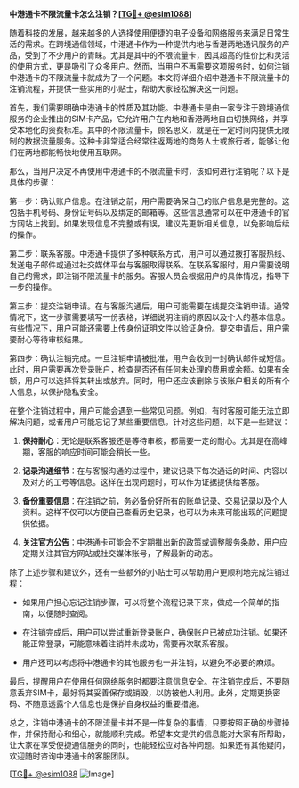 **中港通卡不限流量卡怎么注销？[[TG💪+ @esim1088](https://t.me/s/esim1088)]**

随着科技的发展，越来越多的人选择使用便捷的电子设备和网络服务来满足日常生活的需求。在跨境通信领域，中港通卡作为一种提供内地与香港两地通讯服务的产品，受到了不少用户的青睐。尤其是其中的不限流量卡，因其超高的性价比和灵活的使用方式，更是吸引了众多用户。然而，当用户不再需要这项服务时，如何注销中港通卡的不限流量卡就成为了一个问题。本文将详细介绍中港通卡不限流量卡的注销流程，并提供一些实用的小贴士，帮助大家轻松解决这一问题。

首先，我们需要明确中港通卡的性质及其功能。中港通卡是由一家专注于跨境通信服务的企业推出的SIM卡产品，它允许用户在内地和香港两地自由切换网络，并享受本地化的资费标准。其中的不限流量卡，顾名思义，就是在一定时间内提供无限制的数据流量服务。这种卡非常适合经常往返两地的商务人士或旅行者，能够让他们在两地都能畅快地使用互联网。

那么，当用户决定不再使用中港通卡的不限流量卡时，该如何进行注销呢？以下是具体的步骤：

第一步：确认账户信息。在注销之前，用户需要确保自己的账户信息是完整的。这包括手机号码、身份证号码以及绑定的邮箱等。这些信息通常可以在中港通卡的官方网站上找到。如果发现信息不完整或有误，建议先更新相关信息，以免影响后续的操作。

第二步：联系客服。中港通卡提供了多种联系方式，用户可以通过拨打客服热线、发送电子邮件或通过社交媒体平台与客服取得联系。在联系客服时，用户需要说明自己的需求，即注销不限流量卡的服务。客服人员会根据用户的具体情况，指导下一步的操作。

第三步：提交注销申请。在与客服沟通后，用户可能需要在线提交注销申请。通常情况下，这一步骤需要填写一份表格，详细说明注销的原因以及个人的基本信息。有些情况下，用户可能还需要上传身份证明文件以验证身份。提交申请后，用户需要耐心等待审核结果。

第四步：确认注销完成。一旦注销申请被批准，用户会收到一封确认邮件或短信。此时，用户需要再次登录账户，检查是否还有任何未处理的费用或余额。如果有余额，用户可以选择将其转出或放弃。同时，用户还应该删除与该账户相关的所有个人信息，以保护隐私安全。

在整个注销过程中，用户可能会遇到一些常见问题。例如，有时客服可能无法立即解决问题，或者用户可能忘记了某些重要信息。针对这些问题，以下是一些建议：

1. **保持耐心**：无论是联系客服还是等待审核，都需要一定的耐心。尤其是在高峰期，客服的响应时间可能会稍长一些。
   
2. **记录沟通细节**：在与客服沟通的过程中，建议记录下每次通话的时间、内容以及对方的工号等信息。这样在出现问题时，可以作为证据提供给客服。

3. **备份重要信息**：在注销之前，务必备份好所有的账单记录、交易记录以及个人资料。这样不仅可以方便自己查看历史记录，也可以为未来可能出现的问题提供依据。

4. **关注官方公告**：中港通卡可能会不定期推出新的政策或调整服务条款，用户应定期关注其官方网站或社交媒体账号，了解最新的动态。

除了上述步骤和建议外，还有一些额外的小贴士可以帮助用户更顺利地完成注销过程：

- 如果用户担心忘记注销步骤，可以将整个流程记录下来，做成一个简单的指南，以便随时查阅。
  
- 在注销完成后，用户可以尝试重新登录账户，确保账户已被成功注销。如果还能正常登录，可能意味着注销并未成功，需要再次联系客服。

- 用户还可以考虑将中港通卡的其他服务也一并注销，以避免不必要的麻烦。

最后，提醒用户在使用任何网络服务时都要注意信息安全。在注销完成后，不要随意丢弃SIM卡，最好将其妥善保存或销毁，以防被他人利用。此外，定期更换密码、不随意透露个人信息也是保护自身权益的重要措施。

总之，注销中港通卡的不限流量卡并不是一件复杂的事情，只要按照正确的步骤操作，并保持耐心和细心，就能顺利完成。希望本文提供的信息能对大家有所帮助，让大家在享受便捷通信服务的同时，也能轻松应对各种问题。如果还有其他疑问，欢迎随时咨询中港通卡的客服团队。

[[TG💪+ @esim1088](https://t.me/s/esim1088) ![Image](https://i.postimg.cc/4NQfJmqS/Snipaste-2025-05-13-00-14-12.png)]